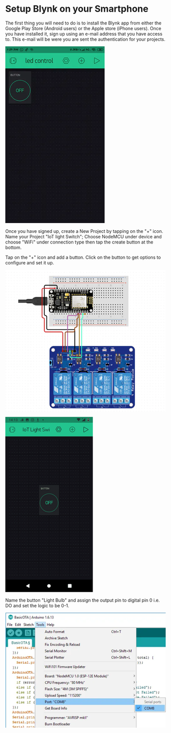 # Setup Blynk on your Smartphone

The first thing you will need to do is to install the Blynk app from either the Google Play Store \(Android users\) or the Apple store \(iPhone users\). Once you have installed it, sign up using an e-mail address that you have access to. This e-mail will be were you are sent the authentication for your projects.

![\(signup for Blynk\)](../../.gitbook/assets/image%20%283%29.png)

Once you have signed up, create a New Project by tapping on the "+" icon. Name your Project "IoT light Switch"; Choose NodeMCU under device and choose "WiFi" under connection type then tap the create button at the bottom.

Tap on the "+" icon and add a button. Click on the button to get options to configure and set it up.

![Adding a button widget](../../.gitbook/assets/image%20%284%29.png)

![Button widget](../../.gitbook/assets/image%20%2811%29.png)

 Name the button "Light Bulb" and assign the output pin to digital pin 0 i.e. DO and set the logic to be 0-1. 

![Assigning the digital pin to the botton](../../.gitbook/assets/image%20%281%29.png)





